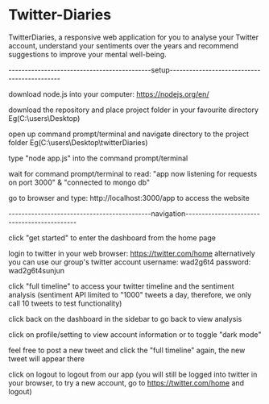 # Twitter-Diaries
TwitterDiaries, a responsive web application for you to analyse your Twitter account, understand your sentiments over the years and recommend suggestions to improve your mental well-being.

--------------------------------------------setup--------------------------------------------

download node.js into your computer: https://nodejs.org/en/

download the repository and place project folder in your favourite directory Eg(C:\users\Desktop)

open up command prompt/terminal and navigate directory to the project folder Eg(C:\users\Desktop\twitterDiaries)

type "node app.js" into the command prompt/terminal

wait for command prompt/terminal to read: "app now listening for requests on port 3000" & "connected to mongo db"

go to browser and type: http://localhost:3000/app to access the website

--------------------------------------------navigation--------------------------------------------

click "get started" to enter the dashboard from the home page

login to twitter in your web browser: https://twitter.com/home alternatively you can use our group's twitter account username: wad2g6t4 password: wad2g6t4sunjun

click "full timeline" to access your twitter timeline and the sentiment analysis (sentiment API limited to "1000" tweets a day, therefore, we only call 10 tweets to test functionality)

click back on the dashboard in the sidebar to go back to view analysis

click on profile/setting to view account information or to toggle "dark mode"

feel free to post a new tweet and click the "full timeline" again, the new tweet will appear there

click on logout to logout from our app (you will still be logged into twitter in your browser, to try a new account, go to https://twitter.com/home and logout)
